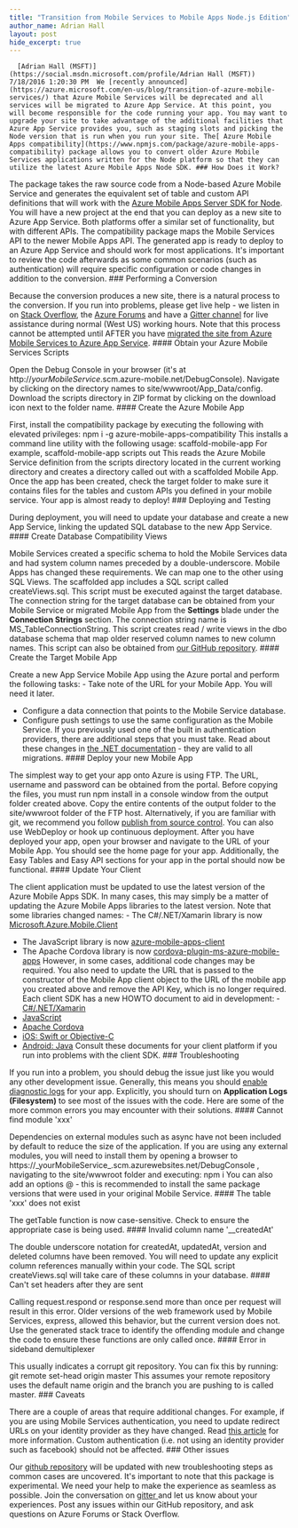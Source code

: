 ```yaml
---
title: "Transition from Mobile Services to Mobile Apps Node.js Edition"
author_name: Adrian Hall 
layout: post
hide_excerpt: true
---
```

      [Adrian Hall (MSFT)](https://social.msdn.microsoft.com/profile/Adrian Hall (MSFT))  7/18/2016 1:20:30 PM  We [recently announced](https://azure.microsoft.com/en-us/blog/transition-of-azure-mobile-services/) that Azure Mobile Services will be deprecated and all services will be migrated to Azure App Service. At this point, you will become responsible for the code running your app. You may want to upgrade your site to take advantage of the additional facilities that Azure App Service provides you, such as staging slots and picking the Node version that is run when you run your site. The[ Azure Mobile Apps compatibility](https://www.npmjs.com/package/azure-mobile-apps-compatibility) package allows you to convert older Azure Mobile Services applications written for the Node platform so that they can utilize the latest Azure Mobile Apps Node SDK. ### How Does it Work?

 The package takes the raw source code from a Node-based Azure Mobile Service and generates the equivalent set of table and custom API definitions that will work with the [Azure Mobile Apps Server SDK for Node](https://www.npmjs.com/package/azure-mobile-apps). You will have a new project at the end that you can deploy as a new site to Azure App Service. Both platforms offer a similar set of functionality, but with different APIs. The compatibility package maps the Mobile Services API to the newer Mobile Apps API. The generated app is ready to deploy to an Azure App Service and should work for most applications. It's important to review the code afterwards as some common scenarios (such as authentication) will require specific configuration or code changes in addition to the conversion. ### Performing a Conversion

 Because the conversion produces a new site, there is a natural process to the conversion. If you run into problems, please get live help - we listen in on [Stack Overflow](http://stackoverflow.com/), the [Azure Forums](https://social.msdn.microsoft.com/forums/azure/en-US/home?forum=azuremobile) and have a [Gitter channel](https://gitter.im/Azure/azure-mobile-apps-node) for live assistance during normal (West US) working hours. Note that this process cannot be attempted until AFTER you have [migrated the site from Azure Mobile Services to Azure App Service](https://azure.microsoft.com/en-us/documentation/articles/app-service-mobile-migrating-from-mobile-services/). #### Obtain your Azure Mobile Services Scripts

 Open the Debug Console in your browser (it's at http://*yourMobileService*.scm.azure-mobile.net/DebugConsole). Navigate by clicking on the directory names to site/wwwroot/App\_Data/config. Download the scripts directory in ZIP format by clicking on the download icon next to the folder name. #### Create the Azure Mobile App

 First, install the compatibility package by executing the following with elevated privileges: npm i -g azure-mobile-apps-compatibility This installs a command line utility with the following usage: scaffold-mobile-app <inputPath> <outputPath> For example, scaffold-mobile-app scripts out This reads the Azure Mobile Service definition from the scripts directory located in the current working directory and creates a directory called out with a scaffolded Mobile App. Once the app has been created, check the target folder to make sure it contains files for the tables and custom APIs you defined in your mobile service. Your app is almost ready to deploy! ### Deploying and Testing

 During deployment, you will need to update your database and create a new App Service, linking the updated SQL database to the new App Service. #### Create Database Compatibility Views

 Mobile Services created a specific schema to hold the Mobile Services data and had system column names preceded by a double-underscore. Mobile Apps has changed these requirements. We can map one to the other using SQL Views. The scaffolded app includes a SQL script called createViews.sql. This script must be executed against the target database. The connection string for the target database can be obtained from your Mobile Service or migrated Mobile App from the **Settings** blade under the **Connection Strings** section. The connection string name is MS\_TableConnectionString. This script creates read / write views in the dbo database schema that map older reserved column names to new column names. This script can also be obtained from [our GitHub repository](https://raw.githubusercontent.com/Azure/azure-mobile-apps-node-compatibility/master/static/createViews.sql). #### Create the Target Mobile App

 Create a new App Service Mobile App using the Azure portal and perform the following tasks:  - Take note of the URL for your Mobile App. You will need it later.
 - Configure a data connection that points to the Mobile Service database.
 - Configure push settings to use the same configuration as the Mobile Service.
  If you previously used one of the built in authentication providers, there are additional steps that you must take. Read about these changes in [the .NET documentation](https://azure.microsoft.com/en-us/documentation/articles/app-service-mobile-net-upgrading-from-mobile-services/#authentication) - they are valid to all migrations. #### Deploy your new Mobile App

 The simplest way to get your app onto Azure is using FTP. The URL, username and password can be obtained from the portal. Before copying the files, you must run npm install in a console window from the output folder created above. Copy the entire contents of the output folder to the site/wwwroot folder of the FTP host. Alternatively, if you are familiar with git, we recommend you follow [publish from source control](https://azure.microsoft.com/en-us/documentation/articles/web-sites-publish-source-control/). You can also use WebDeploy or hook up continuous deployment. After you have deployed your app, open your browser and navigate to the URL of your Mobile App. You should see the home page for your app. Additionally, the Easy Tables and Easy API sections for your app in the portal should now be functional. #### Update Your Client

 The client application must be updated to use the latest version of the Azure Mobile Apps SDK. In many cases, this may simply be a matter of updating the Azure Mobile Apps libraries to the latest version. Note that some libraries changed names:  - The C#/.NET/Xamarin library is now [Microsoft.Azure.Mobile.Client](https://www.nuget.org/packages/Microsoft.Azure.Mobile.Client/)
 - The JavaScript library is now [azure-mobile-apps-client](https://www.npmjs.com/package/azure-mobile-apps-client)
 - The Apache Cordova library is now [cordova-plugin-ms-azure-mobile-apps](https://www.npmjs.com/package/cordova-plugin-ms-azure-mobile-apps)
  However, in some cases, additional code changes may be required. You also need to update the URL that is passed to the constructor of the Mobile App client object to the URL of the mobile app you created above and remove the API Key, which is no longer required. Each client SDK has a new HOWTO document to aid in development:  - [C#/.NET/Xamarin](https://azure.microsoft.com/en-us/documentation/articles/app-service-mobile-dotnet-how-to-use-client-library/)
 - [JavaScript](https://azure.microsoft.com/en-us/documentation/articles/app-service-mobile-html-how-to-use-client-library/)
 - [Apache Cordova](https://azure.microsoft.com/en-us/documentation/articles/app-service-mobile-cordova-how-to-use-client-library/)
 - [iOS: Swift or Objective-C](https://azure.microsoft.com/en-us/documentation/articles/app-service-mobile-ios-how-to-use-client-library/)
 - [Android: Java](https://azure.microsoft.com/en-us/documentation/articles/app-service-mobile-android-how-to-use-client-library/)
  Consult these documents for your client platform if you run into problems with the client SDK. ### Troubleshooting

 If you run into a problem, you should debug the issue just like you would any other development issue. Generally, this means you should [enable diagnostic logs](https://azure.microsoft.com/en-us/documentation/articles/web-sites-enable-diagnostic-log/) for your app. Explicitly, you should turn on **Application Logs (Filesystem)** to see most of the issues with the code. Here are some of the more common errors you may encounter with their solutions. #### Cannot find module 'xxx'

 Dependencies on external modules such as async have not been included by default to reduce the size of the application. If you are using any external modules, you will need to install them by opening a browser to https://\_yourMobileService\_.scm.azurewebsites.net/DebugConsole , navigating to the site/wwwroot folder and executing: npm i <module name> You can also add an options @<version> - this is recommended to install the same package versions that were used in your original Mobile Service. #### The table 'xxx' does not exist

 The getTable function is now case-sensitive. Check to ensure the appropriate case is being used. #### Invalid column name '\_\_createdAt'

 The double underscore notation for createdAt, updatedAt, version and deleted columns have been removed. You will need to update any explicit column references manually within your code. The SQL script createViews.sql will take care of these columns in your database. #### Can't set headers after they are sent

 Calling request.respond or response.send more than once per request will result in this error. Older versions of the web framework used by Mobile Services, express, allowed this behavior, but the current version does not. Use the generated stack trace to identify the offending module and change the code to ensure these functions are only called once. #### Error in sideband demultiplexer

 This usually indicates a corrupt git repository. You can fix this by running: git remote set-head origin master This assumes your remote repository uses the default name origin and the branch you are pushing to is called master. ### Caveats

 There are a couple of areas that require additional changes. For example, if you are using Mobile Services authentication, you need to update redirect URLs on your identity provider as they have changed. Read [this article](https://azure.microsoft.com/en-us/documentation/articles/app-service-mobile-net-upgrading-from-mobile-services/#authentication) for more information. Custom authentication (i.e. not using an identity provider such as facebook) should not be affected. ### Other issues

 Our [github repository](https://github.com/Azure/azure-mobile-apps-node-compatibility) will be updated with new troubleshooting steps as common cases are uncovered. It's important to note that this package is experimental. We need your help to make the experience as seamless as possible. Join the conversation on [gitter ](https://gitter.im/Azure/azure-mobile-apps-node)and let us know about your experiences. Post any issues within our GitHub repository, and ask questions on Azure Forums or Stack Overflow.      